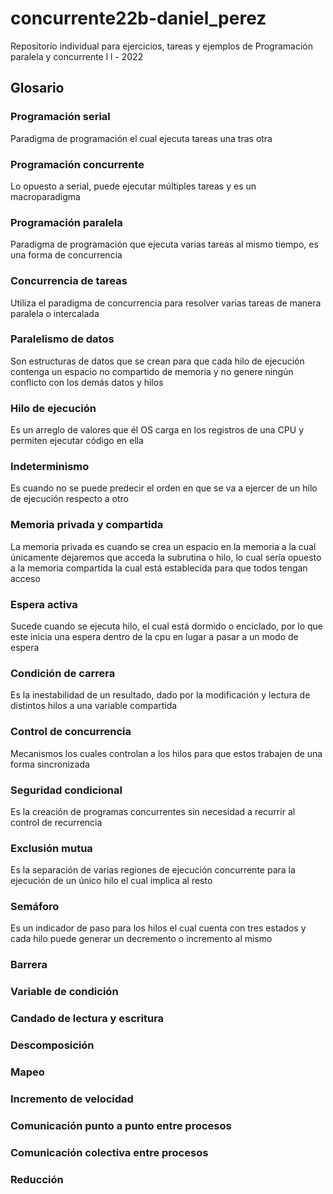 # concurrente22b-daniel_perez

Repositorio individual para ejercicios, tareas y ejemplos de Programación paralela y concurrente l l - 2022

## Glosario

### Programación serial

Paradigma de programación el cual ejecuta tareas una tras otra
    
### Programación concurrente

Lo opuesto a serial, puede ejecutar múltiples tareas y es un macroparadigma

### Programación paralela

Paradigma de programación que ejecuta varias tareas al mismo tiempo, es una forma de concurrencia

### Concurrencia de tareas

Utiliza el paradigma de concurrencia para resolver varias tareas de manera paralela o intercalada

### Paralelismo de datos

Son estructuras de datos que se crean para que cada hilo de ejecución contenga un espacio
no compartido de memoria y no genere ningún conflicto con los demás datos y hilos

### Hilo de ejecución

Es un arreglo de valores que él OS carga en los registros de una CPU y permiten
ejecutar código en ella

### Indeterminismo

Es cuando no se puede predecir el orden en que se va a ejercer de un hilo de
ejecución respecto a otro

### Memoria privada y compartida

La memoria privada es cuando se crea un espacio en la memoria a la cual únicamente dejaremos que acceda
la subrutina o hilo, lo cual sería opuesto a la memoria compartida la cual está establecida para que
todos tengan acceso

### Espera activa

Sucede cuando se ejecuta hilo, el cual está dormido o enciclado, por lo que este inicia una espera
dentro de la cpu en lugar a pasar a un modo de espera

### Condición de carrera

Es la inestabilidad de un resultado, dado por la modificación y lectura de distintos hilos a una
variable compartida

### Control de concurrencia

Mecanismos los cuales controlan a los hilos para que estos trabajen de una forma sincronizada

### Seguridad condicional

Es la creación de programas concurrentes sin necesidad a recurrir al control de recurrencia

### Exclusión mutua

Es la separación de varias regiones de ejecución concurrente para la ejecución de un único hilo el cual
implica al resto

### Semáforo

Es un indicador de paso para los hilos el cual cuenta con tres estados y cada hilo puede generar un
decremento o incremento al mismo

### Barrera


### Variable de condición

### Candado de lectura y escritura

### Descomposición

### Mapeo

### Incremento de velocidad

### Comunicación punto a punto entre procesos

### Comunicación colectiva entre procesos

### Reducción

